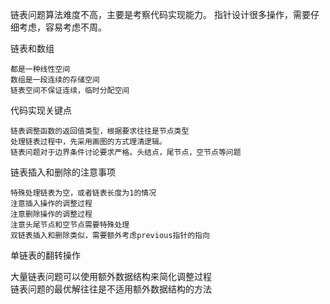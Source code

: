 链表问题算法难度不高，主要是考察代码实现能力。	
指针设计很多操作，需要仔细考虑，容易考虑不周。	

链表和数组		
 
	都是一种线性空间		
    数组是一段连续的存储空间	
    链表空间不保证连续，临时分配空间	

代码实现关键点		

    链表调整函数的返回值类型，根据要求往往是节点类型	
    处理链表过程中，先采用画图的方式理清逻辑。	
    链表问题对于边界条件讨论要求严格。头结点，尾节点，空节点等问题	


链表插入和删除的注意事项

    特殊处理链表为空，或者链表长度为1的情况
    注意插入操作的调整过程
    注意删除操作的调整过程
    注意头尾节点和空节点需要特殊处理
    双链表插入和删除类似，需要额外考虑previous指针的指向


单链表的翻转操作	

大量链表问题可以使用额外数据结构来简化调整过程		
链表问题的最优解往往是不适用额外数据结构的方法